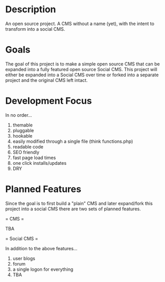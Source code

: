Description
===

An open source project. A CMS without a name (yet), with the intent to transform into a social CMS.

Goals
===

The goal of this project is to make a simple open source CMS that can be expanded into a fully featured open source Social CMS. This project will either be expanded into a Social CMS over time or forked into a separate project and the original CMS left intact.

Development Focus
===

In no order...

1. themable
2. pluggable
3. hookable
3. easily modified through a single file (think functions.php)
4. readable code
5. SEO friendly
6. fast page load times
7. one click installs/updates
8. DRY

Planned Features
===

Since the goal is to first build a "plain" CMS and later expand/fork this project into a social CMS there are two sets of planned features.

= CMS = 

TBA

= Social CMS =

In addition to the above features...
 
1. user blogs
2. forum
3. a single logon for everything
4. TBA
